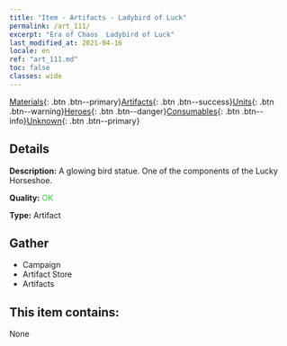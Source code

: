 ```yaml
---
title: "Item - Artifacts - Ladybird of Luck"
permalink: /art_111/
excerpt: "Era of Chaos  Ladybird of Luck"
last_modified_at: 2021-04-16
locale: en
ref: "art_111.md"
toc: false
classes: wide
---
```

 [Materials](/Items/){: .btn .btn--primary}[Artifacts](/Items/Artifacts/){: .btn .btn--success}[Units](/Items/Units/){: .btn .btn--warning}[Heroes](/Items/Heroes/){: .btn .btn--danger}[Consumables](/Items/Consumables/){: .btn .btn--info}[Unknown](/Items/Unknown/){: .btn .btn--primary}

## Details
 **Description:** A glowing bird statue. One of the components of the Lucky Horseshoe.

 **Quality:** <span style="color: #32CD32">OK</span>

 **Type:** Artifact

## Gather

*    Campaign 
*    Artifact Store 
*    Artifacts 

## This item contains:

  None

